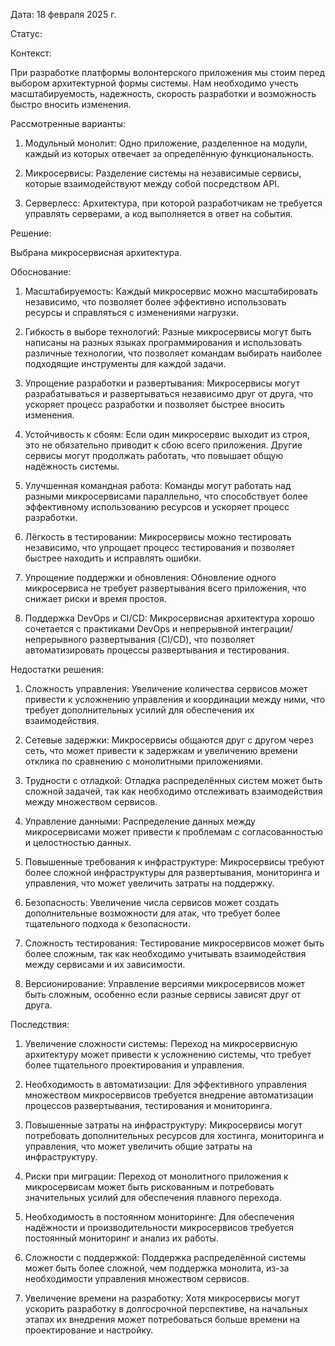 
Дата: 18 февраля 2025 г.

Статус: 

Контекст:

При разработке платформы волонтерского приложения мы стоим перед выбором архитектурной формы системы. Нам необходимо учесть масштабируемость, надежность, скорость разработки и возможность быстро вносить изменения.

Рассмотренные варианты:

1. Модульный монолит: Одно приложение, разделенное на модули, каждый из которых отвечает за определённую функциональность.
    
2. Микросервисы: Разделение системы на независимые сервисы, которые взаимодействуют между собой посредством API.
    
3. Серверлесс: Архитектура, при которой разработчикам не требуется управлять серверами, а код выполняется в ответ на события.
    

Решение:

Выбрана микросервисная архитектура.

Обоснование:

1. Масштабируемость: Каждый микросервис можно масштабировать независимо, что позволяет более эффективно использовать ресурсы и справляться с изменениями нагрузки.
    
2. Гибкость в выборе технологий: Разные микросервисы могут быть написаны на разных языках программирования и использовать различные технологии, что позволяет командам выбирать наиболее подходящие инструменты для каждой задачи.
    
3. Упрощение разработки и развертывания: Микросервисы могут разрабатываться и развертываться независимо друг от друга, что ускоряет процесс разработки и позволяет быстрее вносить изменения.
    
4. Устойчивость к сбоям: Если один микросервис выходит из строя, это не обязательно приводит к сбою всего приложения. Другие сервисы могут продолжать работать, что повышает общую надёжность системы.
    
5. Улучшенная командная работа: Команды могут работать над разными микросервисами параллельно, что способствует более эффективному использованию ресурсов и ускоряет процесс разработки.
    
6. Лёгкость в тестировании: Микросервисы можно тестировать независимо, что упрощает процесс тестирования и позволяет быстрее находить и исправлять ошибки.
    
7. Упрощение поддержки и обновления: Обновление одного микросервиса не требует развертывания всего приложения, что снижает риски и время простоя.
    
8. Поддержка DevOps и CI/CD: Микросервисная архитектура хорошо сочетается с практиками DevOps и непрерывной интеграции/непрерывного развертывания (CI/CD), что позволяет автоматизировать процессы развертывания и тестирования.
    

Недостатки решения:

1. Сложность управления: Увеличение количества сервисов может привести к усложнению управления и координации между ними, что требует дополнительных усилий для обеспечения их взаимодействия.
    
2. Сетевые задержки: Микросервисы общаются друг с другом через сеть, что может привести к задержкам и увеличению времени отклика по сравнению с монолитными приложениями.
    
3. Трудности с отладкой: Отладка распределённых систем может быть сложной задачей, так как необходимо отслеживать взаимодействия между множеством сервисов.
    
4. Управление данными: Распределение данных между микросервисами может привести к проблемам с согласованностью и целостностью данных.
    
5. Повышенные требования к инфраструктуре: Микросервисы требуют более сложной инфраструктуры для развертывания, мониторинга и управления, что может увеличить затраты на поддержку.
    
6. Безопасность: Увеличение числа сервисов может создать дополнительные возможности для атак, что требует более тщательного подхода к безопасности.
    
7. Сложность тестирования: Тестирование микросервисов может быть более сложным, так как необходимо учитывать взаимодействия между сервисами и их зависимости.
    
8. Версионирование: Управление версиями микросервисов может быть сложным, особенно если разные сервисы зависят друг от друга.
    

Последствия:

1. Увеличение сложности системы: Переход на микросервисную архитектуру может привести к усложнению системы, что требует более тщательного проектирования и управления.
    
2. Необходимость в автоматизации: Для эффективного управления множеством микросервисов требуется внедрение автоматизации процессов развертывания, тестирования и мониторинга.
    
3. Повышенные затраты на инфраструктуру: Микросервисы могут потребовать дополнительных ресурсов для хостинга, мониторинга и управления, что может увеличить общие затраты на инфраструктуру.
    
4. Риски при миграции: Переход от монолитного приложения к микросервисам может быть рискованным и потребовать значительных усилий для обеспечения плавного перехода.
    
5. Необходимость в постоянном мониторинге: Для обеспечения надёжности и производительности микросервисов требуется постоянный мониторинг и анализ их работы.
    
6. Сложности с поддержкой: Поддержка распределённой системы может быть более сложной, чем поддержка монолита, из-за необходимости управления множеством сервисов.
    
7. Увеличение времени на разработку: Хотя микросервисы могут ускорить разработку в долгосрочной перспективе, на начальных этапах их внедрения может потребоваться больше времени на проектирование и настройку.
    
